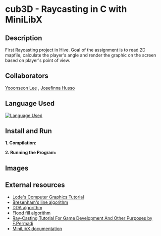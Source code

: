 # cub3D - Raycasting in C with MiniLibX 

## Description

First Raycasting project in Hive. Goal of the assignment is to read 2D mapfile, calculate the player's angle and render the graphic on the screen based on player's point of view.

## Collaborators

[Yooonseon Lee](https://github.com/ynslee) , [Josefinna Husso](https://github.com/hussojo)

## Language Used

[![Language Used](https://skills.thijs.gg/icons?i=c)](https://skills.thijs.gg)

## Install and Run

**1. Compilation:**

**2. Running the Program:**


## Images




## External resources

+ [Lode's Computer Graphics Tutorial](https://lodev.org/cgtutor/raycasting.html)
+ [Bresenham's line algorithm](https://en.wikipedia.org/wiki/Bresenham%27s_line_algorithm)
+ [DDA algorithm](https://en.wikipedia.org/wiki/Digital_differential_analyzer_(graphics_algorithm))
+ [Flood fill algorithm](https://en.wikipedia.org/wiki/Flood_fill)
+ [Ray-Casting Tutorial For Game Development And Other Purposes by F.Permadi](https://permadi.com/1996/05/ray-casting-tutorial-table-of-contents/)
+ [MiniLibX documentation](https://harm-smits.github.io/42docs/)
